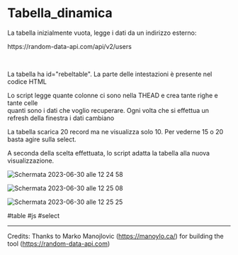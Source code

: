 # Tabella_dinamica

<p>La tabella inizialmente vuota, legge i dati da un indirizzo esterno:</p>
<p></p>https://random-data-api.com/api/v2/users</p>
<br />
<p>La tabella ha id="rebeltable". La parte delle intestazioni è presente nel codice HTML</p>
<p>Lo script legge quante colonne ci sono nella THEAD e crea tante righe e tante celle <br> quanti sono i dati che voglio recuperare. 
Ogni volta che si effettua un refresh della finestra i dati cambiano</p>

<p>La tabella scarica 20 record ma ne visualizza solo 10. Per vederne 15 o 20 basta agire sulla select.</p>
<p>A seconda della scelta effettuata, lo script adatta la tabella alla nuova visualizzazione.</p>

![Schermata 2023-06-30 alle 12 24 58](https://github.com/FabioMGiacomini/Tabella_dinamica/assets/8852329/598b21f7-2df9-4f05-8eeb-10495a3f69f0)


![Schermata 2023-06-30 alle 12 25 08](https://github.com/FabioMGiacomini/Tabella_dinamica/assets/8852329/862994e0-eb1c-43c9-972c-49267d195fb1)


![Schermata 2023-06-30 alle 12 25 25](https://github.com/FabioMGiacomini/Tabella_dinamica/assets/8852329/115c113d-f989-4031-a3cb-2c2bfad5e8bc)



#table #js #select

---
Credits: Thanks to Marko Manojlovic (https://manoylo.ca/) for building the tool (https://random-data-api.com) 
